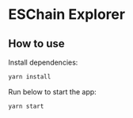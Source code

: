# ESChain Explorer

## How to use

Install dependencies:
```sh
yarn install
```

Run below to start the app:

```sh
yarn start
```
